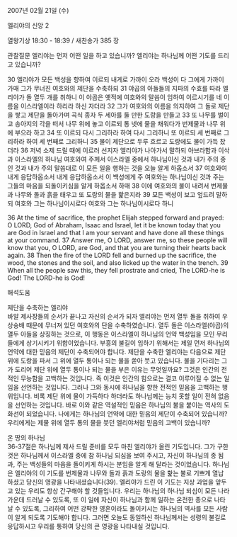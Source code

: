 2007년 02월 21일 (수)

엘리야의 신앙 2



열왕기상 18:30 - 18:39 / 새찬송가 385 장


관찰질문
엘리야는 먼저 어떤 일을 하고 있습니까?
엘리야는 하나님께 어떤 기도를 드리고 있습니까?

30 엘리야가 모든 백성을 향하여 이르되 내게로 가까이 오라 백성이 다 그에게 가까이 가매 그가 무너진 여호와의 제단을 수축하되 31 야곱의 아들들의 지파의 수효를 따라 엘리야가 돌 열두 개를 취하니 이 야곱은 옛적에 여호와의 말씀이 임하여 이르시기를 네 이름을 이스라엘이라 하리라 하신 자더라 32 그가 여호와의 이름을 의지하여 그 돌로 제단을 쌓고 제단을 돌아가며 곡식 종자 두 세아를 둘 만한 도랑을 만들고 33 또 나무를 벌이고 송아지의 각을 떠서 나무 위에 놓고 이르되 통 넷에 물을 채워다가 번제물과 나무 위에 부으라 하고 34 또 이르되 다시 그리하라 하여 다시 그리하니 또 이르되 세 번째로 그리하라 하여 세 번째로 그리하니 35 물이 제단으로 두루 흐르고 도랑에도 물이 가득 찼더라 36 저녁 소제 드릴 때에 이르러 선지자 엘리야가 나아가서 말하되 아브라함과 이삭과 이스라엘의 하나님 여호와여 주께서 이스라엘 중에서 하나님이신 것과 내가 주의 종인 것과 내가 주의 말씀대로 이 모든 일을 행하는 것을 오늘 알게 하옵소서 37 여호와여 내게 응답하옵소서 내게 응답하옵소서 이 백성에게 주 여호와는 하나님이신 것과 주는 그들의 마음을 되돌이키심을 알게 하옵소서 하매 38 이에 여호와의 불이 내려서 번제물과 나무와 돌과 흙을 태우고 또 도랑의 물을 핥은지라 39 모든 백성이 보고 엎드려 말하되 여호와 그는 하나님이시로다 여호와 그는 하나님이시로다 하니  

36 At the time of sacrifice, the prophet Elijah stepped forward and prayed: O LORD, God of Abraham, Isaac and Israel, let it be known today that you are God in Israel and that I am your servant and have done all these things at your command. 37 Answer me, O LORD, answer me, so these people will know that you, O LORD, are God, and that you are turning their hearts back again. 38 Then the fire of the LORD fell and burned up the sacrifice, the wood, the stones and the soil, and also licked up the water in the trench. 39 When all the people saw this, they fell prostrate and cried, The LORD-he is God! The LORD-he is God!

해석도움





제단을 수축하는 엘리야  
바알 제사장들의 순서가 끝나고 자신의 순서가 되자 엘리야는 먼저 열두 돌을 취하여 우상숭배 때문에 무너져 있던 여호와의 단을 수축하였습니다. 열두 돌은 이스라엘(야곱)의 열두 아들을 상징하는 것으로, 이 행동은 이스라엘이 하나님의 언약 백성임을 모인 무리들에게 상기시키기 위함이었습니다. 부흥의 불길이 임하기 위해서는 제일 먼저 하나님의 언약에 대한 믿음의 제단이 수축되어야 합니다. 제단을 수축한 엘리야는 다음으로 제단 위에 도랑을 파서 그 위에 열두 통이나 되는 물을 쏟아 붓고 있습니다. 불을 기다리는 그가 도리어 제단 위에 열두 통이나 되는 물을 부은 이유는 무엇일까요? 그것은 인간의 전적인 무능함을 고백하는 것입니다. 즉 이것은 인간의 힘으로는 결코 이루어질 수 없는 일임을 선언하는 것입니다. 그러나 그와 동시에 하나님을 향한 전적인 믿음을 고백하는 행위입니다. 비록 제단 위에 물이 가득하다 하더라도 하나님께는 능치 못할 일이 전혀 없음을 선언하는 것입니다. 바로 이와 같은 역설적인 믿음은 하나님의 불을 붙이는 역사의 도화선이 되었습니다. 나에게는 하나님의 언약에 대한 믿음의 제단이 수축되어 있습니까? 우리에게는 제물 위에 열두 통의 물을 붓던 엘리야처럼 믿음의 고백이 있습니까?   

온 땅의 하나님  
36-37절은 하나님께 제사 드릴 준비를 모두 마친 엘리야가 올린 기도입니다. 그가 구한 것은 하나님께서 이스라엘 중에 참 하나님 되심을 보여 주시고, 자신이 하나님의 종 됨과, 주는 백성들의 마음을 돌이키게 하시는 분임을 알게 해 달라는 것이었습니다. 하나님은 엘리야의 이 기도를 번제물과 나무와 돌과 흙과 도랑의 물을 핥는 불로 기쁘게 열납 하셨고 당신의 영광을 나타내셨습니다(39). 엘리야가 드린 이 기도는 지상 과업을 앞두고 있는 우리도 항상 간구해야 할 것들입니다. 우리는 하나님의 하나님 되심이 모든 나라 가운데 드러날 수 있도록, 또 이 일에 자신이 하나님과 함께 일하는 온전한 종으로 나타날 수 있도록, 그리하여 어떤 강퍅한 영혼이라도 돌이키시는 하나님의 역사를 모든 사람이 알게 되도록 기도해야 합니다. 그러면 오늘도 동일하신 하나님께서는 성령의 불길로 응답하시고 우리를 통하여 당신의 큰 영광을 나타내실 것입니다.
